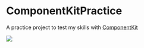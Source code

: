 # ComponentKitPractice
  A practice project to test my skills with [ComponentKit](https://github.com/facebook/componentkit)

<img src='https://github.com/jayesh15111988/ComponentKitPractice/blob/master/demo.gif'>

